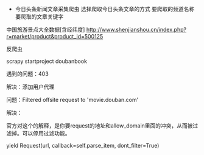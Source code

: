 


* 今日头条新闻文章采集爬虫
      选择爬取今日头条文章的方式   要爬取的频道名称   要爬取的文章关键字
      
中国旅游景点大全数据[含经纬度] 
http://www.shenjianshou.cn/index.php?r=market/product&product_id=500125


反爬虫

scrapy startproject doubanbook





遇到的问题：403

解决：添加用户代理

问题：Filtered offsite request to 'movie.douban.com'

解决：

官方对这个的解释，是你要request的地址和allow_domain里面的冲突，从而被过滤掉。可以停用过滤功能。

yield Request(url, callback=self.parse_item, dont_filter=True)